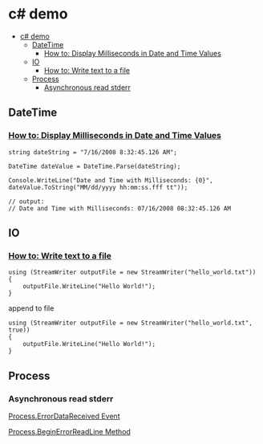 # c# demo

- [c# demo](#c-demo)
  - [DateTime](#datetime)
    - [How to: Display Milliseconds in Date and Time Values](#how-to-display-milliseconds-in-date-and-time-values)
  - [IO](#io)
    - [How to: Write text to a file](#how-to-write-text-to-a-file)
  - [Process](#process)
    - [Asynchronous read stderr](#asynchronous-read-stderr)

## DateTime

### [How to: Display Milliseconds in Date and Time Values](https://docs.microsoft.com/en-us/dotnet/standard/base-types/how-to-display-milliseconds-in-date-and-time-values)

    string dateString = "7/16/2008 8:32:45.126 AM";

    DateTime dateValue = DateTime.Parse(dateString);

    Console.WriteLine("Date and Time with Milliseconds: {0}", dateValue.ToString("MM/dd/yyyy hh:mm:ss.fff tt")); 

    // output:
    // Date and Time with Milliseconds: 07/16/2008 08:32:45.126 AM

## IO

### [How to: Write text to a file](https://docs.microsoft.com/en-us/dotnet/api/system.datetime.now?view=netframework-4.8)

    using (StreamWriter outputFile = new StreamWriter("hello_world.txt"))
    {
        outputFile.WriteLine("Hello World!");
    }

append to file

    using (StreamWriter outputFile = new StreamWriter("hello_world.txt", true))
    {
        outputFile.WriteLine("Hello World!");
    }

## Process

### Asynchronous read stderr

[Process.ErrorDataReceived Event](https://docs.microsoft.com/en-us/dotnet/api/system.diagnostics.process.errordatareceived?view=netframework-4.5)

[Process.BeginErrorReadLine Method](https://docs.microsoft.com/en-us/dotnet/api/system.diagnostics.process.beginerrorreadline?view=netframework-4.5#System_Diagnostics_Process_BeginErrorReadLine)
